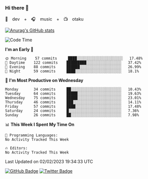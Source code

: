 ### Hi there 👋

🚀　dev　+　🎧　music　+　📺　otaku


[![Anurag's GitHub stats](https://github-readme-stats.vercel.app/api?username=koheitasaka&count_private=true&show_icons=true&theme=monokai)](https://github.com/koheitasaka/github-readme-stats)

<!--START_SECTION:waka-->
![Code Time](http://img.shields.io/badge/Code%20Time-1%2C161%20hrs%2023%20mins-blue)

**I'm an Early 🐤** 

```text
🌞 Morning    57 commits     ████░░░░░░░░░░░░░░░░░░░░░   17.48% 
🌆 Daytime    122 commits    █████████░░░░░░░░░░░░░░░░   37.42% 
🌃 Evening    88 commits     ██████░░░░░░░░░░░░░░░░░░░   26.99% 
🌙 Night      59 commits     ████░░░░░░░░░░░░░░░░░░░░░   18.1%

```
📅 **I'm Most Productive on Wednesday** 

```text
Monday       34 commits     ██░░░░░░░░░░░░░░░░░░░░░░░   10.43% 
Tuesday      64 commits     █████░░░░░░░░░░░░░░░░░░░░   19.63% 
Wednesday    75 commits     █████░░░░░░░░░░░░░░░░░░░░   23.01% 
Thursday     46 commits     ███░░░░░░░░░░░░░░░░░░░░░░   14.11% 
Friday       57 commits     ████░░░░░░░░░░░░░░░░░░░░░   17.48% 
Saturday     24 commits     █░░░░░░░░░░░░░░░░░░░░░░░░   7.36% 
Sunday       26 commits     ██░░░░░░░░░░░░░░░░░░░░░░░   7.98%

```


📊 **This Week I Spent My Time On** 

```text
💬 Programming Languages: 
No Activity Tracked This Week

🔥 Editors: 
No Activity Tracked This Week

```


 Last Updated on 02/02/2023 19:34:33 UTC
<!--END_SECTION:waka-->

[![GitHub Badge](https://img.shields.io/badge/GitHub-100000?style=for-the-badge&logo=github&logoColor=white)](https://github.com/koheitasaka)
[![Twitter Badge](https://img.shields.io/badge/Twitter-1DA1F2?style=for-the-badge&logo=twitter&logoColor=white)](https://twitter.com/sleep_asleep_)
